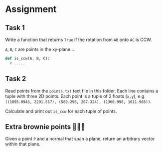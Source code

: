 # Assignment

## Task 1
Write a function that returns `True` if the rotation from `AB` onto `AC` is CCW.

`A`, `B`, `C` are points in the xy-plane...

```python
def is_ccw(A, B, C):
  # .....
```

## Task 2
Read points from the `points.txt` text file in this folder. Each line contains a tuple with three 2D points. Each point is a tuple of 2 floats (`x,y`), e.g. `((1895.0943, 2291.517), (589.296, 207.324), (1360.998, 1611.965))`.

Calculate and print out `is_ccw` for each tuple of points.

## Extra brownie points 🍪🍪🍪

Given a point `P` and a normal that span a plane, return an arbitrary vector within that plane.
